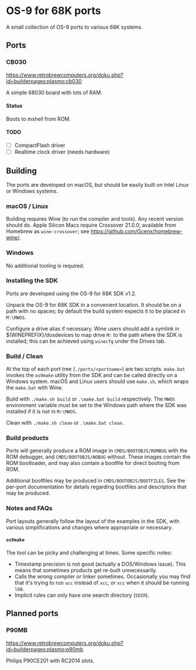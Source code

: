 # OS-9 for 68K ports

A small collection of OS-9 ports to various 68K systems.

## Ports
### CB030
https://www.retrobrewcomputers.org/doku.php?id=builderpages:plasmo:cb030

A simple 68030 board with lots of RAM. 

#### Status
Boots to mshell from ROM.

#### TODO
 - [ ] CompactFlash driver
 - [ ] Realtime clock driver (needs hardware)

## Building
The ports are developed on macOS, but should be easily built on Intel
Linux or Windows systems.

### macOS / Linux
Building requires Wine (to run the compiler and tools). Any recent version
should do. Apple Silicon Macs require Crossover 21.0.0, available from
Homebrew as `wine-crossover`; see https://github.com/Gcenx/homebrew-wine/.

### Windows
No additional tooling is required.

### Installing the SDK
Ports are developed using the OS-9 for 68K SDK v1.2.

Unpack the OS-9 for 68K SDK in a convenient location. It should be on a 
path with no spaces; by default the build system expects it to be placed 
in `M:\MWOS`.

Configure a drive alias if necessary. Wine users should add a symlink
in $(WINEPREFIX)/dosdevices to map drive `M:` to the path where the SDK
is installed; this can be achieved using `winecfg` under the Drives tab.

### Build / Clean
At the top of each port tree (`./ports/<portname>`) are two scripts.
`make.bat` invokes the `os9make` utility from the SDK and can be called 
directly on a Windows system. macOS and Linux users should use `make.sh`,
which wraps the `make.bat` with Wine.

Build with `./make.sh build` or `.\make.bat build` respectively. The
`MWOS` environment variable must be set to the Windows path where the
SDK was installed if it is not in `M:\MWOS`.

Clean with `./make.sh clean` or `.\make.bat clean`.

### Build products
Ports will generally produce a ROM image in `CMDS/BOOTOBJS/ROMBUG` with
the ROM debugger, and `CMDS/BOOTOBJS/NOBUG` without. These images
contain the ROM bootloader, and may also contain a bootfile for direct
booting from ROM.

Additional bootfiles may be produced in `CMDS/BOOTOBJS/BOOTFILES`. See 
the per-port documentation for details regarding bootfiles and 
descriptors that may be produced.

### Notes and FAQs
Port layouts generally follow the layout of the examples in the SDK,
with various simplifications and changes where appropriate or necessary.

#### `os9make`
The tool can be picky and challenging at times. Some specific notes:
 - Timestamp precision is not good (actually a DOS/Windows issue). This
   means that sometimes products get re-built unnecessarily.
 - Calls the wrong compiler or linker sometimes. Occasionally you may
   find that it's trying to run `ucc` instead of `xcc`, or `xcc` when
   it should be running `l68`.
 - Implicit rules can only have one search directory (`SDIR`).

## Planned ports

### P90MB
https://www.retrobrewcomputers.org/doku.php?id=builderpages:plasmo:p90mb

Philips P90CE201 with RC2014 slots.
